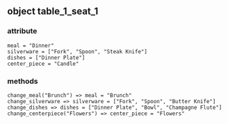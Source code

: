 ## object table_1_seat_1

### attribute
```
meal = "Dinner"
silverware = ["Fork", "Spoon", "Steak Knife"]
dishes = ["Dinner Plate"]
center_piece = "Candle"
```

### methods
```
change_meal("Brunch") => meal = "Brunch"
change_silverware => silverware = ["Fork", "Spoon", "Butter Knife"]
change_dishes => dishes = ["Dinner Plate", "Bowl", "Champagne Flute"]
change_centerpiece("Flowers") => center_piece = "Flowers"
```
